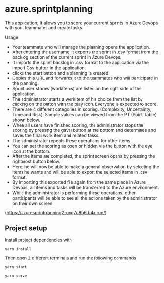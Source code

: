 # azure.sprintplanning
This application; 
It allows you to score your current sprints in Azure Devops with your teammates and create tasks.

Usage:
- Your teammate who will manage the planning opens the application.
- After entering the username, it exports the sprint in .csv format from the backlog section of the current sprint in Azure Devops.
- It imports the sprint backlog in .csv format to the application via the import Csv button in the application.
- clicks the start button and a planning is created.
- Copies this URL and forwards it to the teammates who will participate in the planning.
- Sprint user stories (workItems) are listed on the right side of the application.
- The administrator starts a workItem of his choice from the list by clicking on the button with the play icon. Everyone is expected to score.
- There are 4 different categories in scoring. (Complexity, Uncertainty, Time and Risk). Sample values can be viewed from the PT (Point Table) shown below.
- When all users have finished scoring, the administrator stops the scoring by pressing the gavel button at the bottom and determines and saves the final work item and related tasks.
- The administrator repeats these operations for other items.
- You can set the scoring as open or hidden via the button with the eye icon at the bottom.
- After the items are completed, the sprint screen opens by pressing the rightmost button below.
- Here, he will now be able to make a general observation by selecting the items he wants and will be able to export the selected items in .csv format.
- By importing this exported file again from the same place in Azure Devops, all items and tasks will be transferred to the Azure environment.
- While the administrator is performing these operations, other participants will be able to see all the actions taken by the administrator on their own screen.

(https://azuresprintplanning2-ong7u8b6.b4a.run/)
   
## Project setup
Install project dependencies with
```
yarn install
```
Then open 2 different terminals and run the following commands
```
yarn start
```
```
yarn serve
```